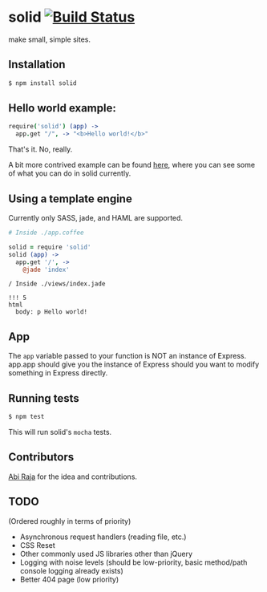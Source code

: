 # solid [![Build Status](https://secure.travis-ci.org/sarenji/solid.png?branch=master)](http://travis-ci.org/sarenji/solid)

make small, simple sites.

## Installation

```bash
$ npm install solid
```

## Hello world example:

```coffeescript
require('solid') (app) ->
  app.get "/", -> "<b>Hello world!</b>"
```

That's it. No, really.

A bit more contrived example can be found [here](https://github.com/sarenji/solid/blob/master/examples/simple.coffee), where you can see some of what you can do in solid currently.

## Using a template engine

Currently only SASS, jade, and HAML are supported.

```coffeescript
# Inside ./app.coffee

solid = require 'solid'
solid (app) ->
  app.get '/', ->
    @jade 'index'
```

```jade
/ Inside ./views/index.jade

!!! 5
html
  body: p Hello world!
```

## App

The `app` variable passed to your function is NOT an instance of Express. app.app should give you the instance of Express should you want to modify something in Express directly.

## Running tests

```bash
$ npm test
```

This will run solid's `mocha` tests.

## Contributors

[Abi Raja](https://github.com/abi) for the idea and contributions.

## TODO

(Ordered roughly in terms of priority)

* Asynchronous request handlers (reading file, etc.)
* CSS Reset
* Other commonly used JS libraries other than jQuery
* Logging with noise levels (should be low-priority, basic method/path console logging already exists)
* Better 404 page (low priority)
